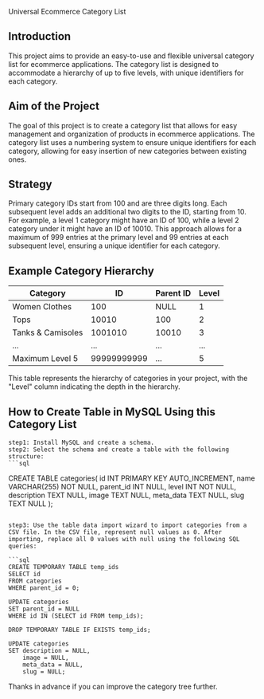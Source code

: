 Universal Ecommerce Category List

## Introduction

This project aims to provide an easy-to-use and flexible universal category list for ecommerce applications. The category list is designed to accommodate a hierarchy of up to five levels, with unique identifiers for each category.

## Aim of the Project

The goal of this project is to create a category list that allows for easy management and organization of products in ecommerce applications. The category list uses a numbering system to ensure unique identifiers for each category, allowing for easy insertion of new categories between existing ones.

## Strategy

Primary category IDs start from 100 and are three digits long.
Each subsequent level adds an additional two digits to the ID, starting from 10.
For example, a level 1 category might have an ID of 100, while a level 2 category under it might have an ID of 10010.
This approach allows for a maximum of 999 entries at the primary level and 99 entries at each subsequent level, ensuring a unique identifier for each category.

## Example Category Hierarchy

| Category          | ID          | Parent ID | Level |
| ----------------- | ----------- | --------- | ----- |
| Women Clothes     | 100         | NULL      | 1     |
| Tops              | 10010       | 100       | 2     |
| Tanks & Camisoles | 1001010     | 10010     | 3     |
| ...               | ...         | ...       | ...   |
| Maximum Level 5   | 99999999999 | ...       | 5     |

This table represents the hierarchy of categories in your project, with the "Level" column indicating the depth in the hierarchy.

## How to Create Table in MySQL Using this Category List

    step1: Install MySQL and create a schema.
    step2: Select the schema and create a table with the following structure:
    ```sql

CREATE TABLE categories(
id INT PRIMARY KEY AUTO_INCREMENT,
name VARCHAR(255) NOT NULL,
parent_id INT NULL,
level INT NOT NULL,
description TEXT NULL,
image TEXT NULL,
meta_data TEXT NULL,
slug TEXT NULL
);

````

step3: Use the table data import wizard to import categories from a CSV file. In the CSV file, represent null values as 0. After importing, replace all 0 values with null using the following SQL queries:

```sql
CREATE TEMPORARY TABLE temp_ids
SELECT id
FROM categories
WHERE parent_id = 0;

UPDATE categories
SET parent_id = NULL
WHERE id IN (SELECT id FROM temp_ids);

DROP TEMPORARY TABLE IF EXISTS temp_ids;

UPDATE categories
SET description = NULL,
    image = NULL,
    meta_data = NULL,
    slug = NULL;
````

Thanks in advance if you can improve the category tree further.
